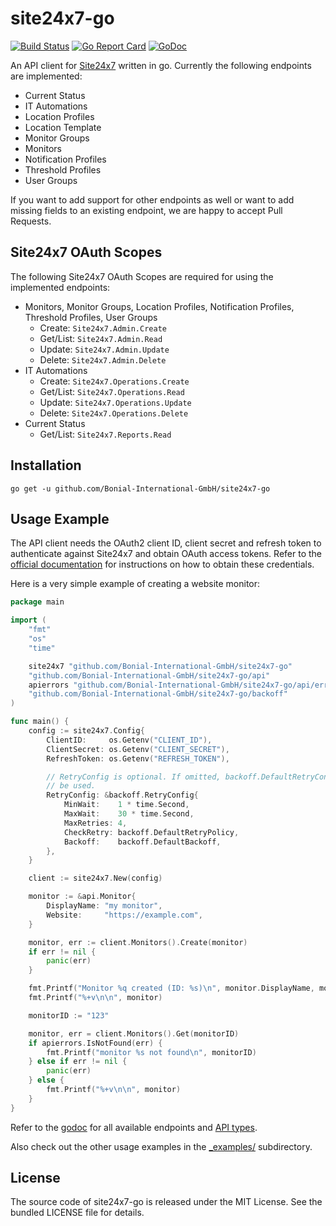 site24x7-go
===========

[![Build Status](https://travis-ci.org/Bonial-International-GmbH/site24x7-go.svg?branch=master)](https://travis-ci.org/Bonial-International-GmbH/site24x7-go)
[![Go Report Card](https://goreportcard.com/badge/github.com/Bonial-International-GmbH/site24x7-go?style=flat)](https://goreportcard.com/report/github.com/Bonial-International-GmbH/site24x7-go)
[![GoDoc](https://godoc.org/github.com/Bonial-International-GmbH/site24x7-go?status.svg)](https://godoc.org/github.com/Bonial-International-GmbH/site24x7-go)

An API client for [Site24x7](https://www.site24x7.com) written in go. Currently
the following endpoints are implemented:

* Current Status
* IT Automations
* Location Profiles
* Location Template
* Monitor Groups
* Monitors
* Notification Profiles
* Threshold Profiles
* User Groups

If you want to add support for other endpoints as well or want to add missing
fields to an existing endpoint, we are happy to accept Pull Requests.

Site24x7 OAuth Scopes
---------------------

The following Site24x7 OAuth Scopes are required for using the implemented endpoints:

* Monitors, Monitor Groups, Location Profiles, Notification Profiles, Threshold Profiles, User Groups
  * Create: `Site24x7.Admin.Create`
  * Get/List: `Site24x7.Admin.Read`
  * Update: `Site24x7.Admin.Update`
  * Delete: `Site24x7.Admin.Delete`
* IT Automations
  * Create: `Site24x7.Operations.Create`
  * Get/List: `Site24x7.Operations.Read`
  * Update: `Site24x7.Operations.Update`
  * Delete: `Site24x7.Operations.Delete`
* Current Status
  * Get/List: `Site24x7.Reports.Read`

Installation
------------

```
go get -u github.com/Bonial-International-GmbH/site24x7-go
```

Usage Example
-------------

The API client needs the OAuth2 client ID, client secret and refresh token to
authenticate against Site24x7 and obtain OAuth access tokens. Refer to the
[official documentation](https://www.site24x7.com/help/api/#authentication) for
instructions on how to obtain these credentials.

Here is a very simple example of creating a website monitor:

```go
package main

import (
	"fmt"
	"os"
	"time"

	site24x7 "github.com/Bonial-International-GmbH/site24x7-go"
	"github.com/Bonial-International-GmbH/site24x7-go/api"
	apierrors "github.com/Bonial-International-GmbH/site24x7-go/api/errors"
	"github.com/Bonial-International-GmbH/site24x7-go/backoff"
)

func main() {
	config := site24x7.Config{
		ClientID:     os.Getenv("CLIENT_ID"),
		ClientSecret: os.Getenv("CLIENT_SECRET"),
		RefreshToken: os.Getenv("REFRESH_TOKEN"),

		// RetryConfig is optional. If omitted, backoff.DefaultRetryConfig will
		// be used.
		RetryConfig: &backoff.RetryConfig{
			MinWait:    1 * time.Second,
			MaxWait:    30 * time.Second,
			MaxRetries: 4,
			CheckRetry: backoff.DefaultRetryPolicy,
			Backoff:    backoff.DefaultBackoff,
		},
	}

	client := site24x7.New(config)

	monitor := &api.Monitor{
		DisplayName: "my monitor",
		Website:     "https://example.com",
	}

	monitor, err := client.Monitors().Create(monitor)
	if err != nil {
		panic(err)
	}

	fmt.Printf("Monitor %q created (ID: %s)\n", monitor.DisplayName, monitor.MonitorID)
	fmt.Printf("%+v\n\n", monitor)

	monitorID := "123"

	monitor, err = client.Monitors().Get(monitorID)
	if apierrors.IsNotFound(err) {
		fmt.Printf("monitor %s not found\n", monitorID)
	} else if err != nil {
		panic(err)
	} else {
		fmt.Printf("%+v\n\n", monitor)
	}
}
```

Refer to the
[godoc](https://godoc.org/github.com/Bonial-International-GmbH/site24x7-go) for
all available endpoints and
[API types](https://godoc.org/github.com/Bonial-International-GmbH/site24x7-go/api).

Also check out the other usage examples in the [_examples/](_examples/) subdirectory.

License
-------

The source code of site24x7-go is released under the MIT License. See the
bundled LICENSE file for details.
